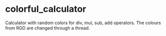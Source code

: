 # colorful_calculator
Calculator with random colors for div, mul, sub, add operators. The colours from RGD are changed through a thread.
